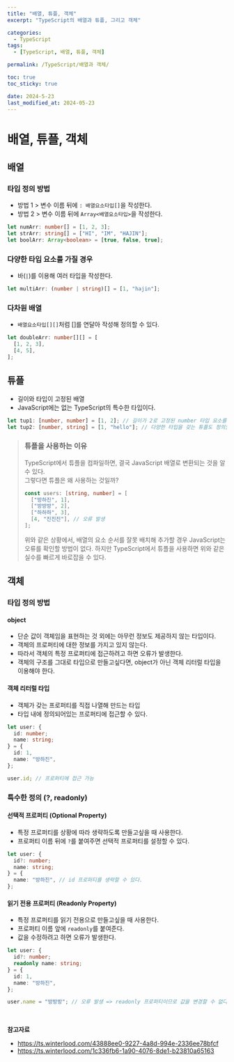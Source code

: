 ```yaml
---
title: "배열, 튜플, 객체"
excerpt: "TypeScript의 배열과 튜플, 그리고 객체"

categories:
  - TypeScript
tags:
  - [TypeScript, 배열, 튜플, 객체]

permalink: /TypeScript/배열과 객체/

toc: true
toc_sticky: true

date: 2024-5-23
last_modified_at: 2024-05-23
---
```


# 배열, 튜플, 객체

## 배열

### 타입 정의 방법

- 방법 1 > 변수 이름 뒤에 `: 배열요소타입[]`을 작성한다.
- 방법 2 > 변수 이름 뒤에 `Array<배열요소타입>`을 작성한다.

```ts
let numArr: number[] = [1, 2, 3];
let strArr: string[] = ["HI", "IM", "HAJIN"];
let boolArr: Array<boolean> = [true, false, true];
```

### 다양한 타입 요소를 가질 경우

- 바(`|`)를 이용해 여러 타입을 작성한다.

```ts
let multiArr: (number | string)[] = [1, "hajin"];
```

### 다차원 배열

- `배열요소타입[][]`처럼 []를 연달아 작성해 정의할 수 있다.

```ts
let doubleArr: number[][] = [
  [1, 2, 3],
  [4, 5],
];
```

## 튜플

- 길이와 타입이 고정된 배열
- JavaScript에는 없는 TypeScript의 특수한 타입이다.

```ts
let tup1: [number, number] = [1, 2]; // 길이가 2로 고정된 number 타입 요소를 갖는 튜플
let tup2: [number, string] = [1, "hello"]; // 다양한 타입을 갖는 튜플도 정의할 수 있다.
```

> ### 튜플을 사용하는 이유
>
> TypeScript에서 튜플을 컴파일하면, 결국 JavaScript 배열로 변환되는 것을 알 수 있다. <br/>
> 그렇다면 튜플은 왜 사용하는 것일까?
>
> ```ts
> const users: [string, number] = [
>   ["방하진", 1],
>   ["방방방", 2],
>   ["하하하", 3],
>   [4, "진진진"], // 오류 발생
> ];
> ```
>
> 위와 같은 상황에서, 배열의 요소 순서를 잘못 배치해 추가할 경우 JavaScript는 오류를 확인할 방법이 없다. 하지만 TypeScript에서 튜플을 사용하면 위와 같은 실수를 빠르게 바로잡을 수 있다.

## 객체

### 타입 정의 방법

#### object

- 단순 값이 객체임을 표현하는 것 외에는 아무런 정보도 제공하지 않는 타입이다.
- 객체의 프로퍼티에 대한 정보를 가지고 있지 않는다.
- 따라서 객체의 특정 프로퍼티에 접근하려고 하면 오류가 발생한다.
- 객체의 구조를 그대로 타입으로 만들고싶다면, object가 아닌 객체 리터럴 타입을 이용해야 한다.

#### 객체 리터럴 타입

- 객체가 갖는 프로퍼티를 직접 나열해 만드는 타입
- 타입 내에 정의되어있는 프로퍼티에 접근할 수 있다.

```ts
let user: {
  id: number;
  name: string;
} = {
  id: 1,
  name: "방하진",
};

user.id; // 프로퍼티에 접근 가능
```

### 특수한 정의 (?, readonly)

#### 선택적 프로퍼티 (Optional Property)

- 특정 프로퍼티를 상황에 따라 생략하도록 만들고싶을 때 사용한다.
- 프로퍼티 이름 뒤에 `?`를 붙여주면 선택적 프로퍼티를 설정할 수 있다.

```ts
let user: {
  id?: number;
  name: string;
} = {
  name: "방하진", // id 프로퍼티를 생략할 수 있다.
};
```

#### 읽기 전용 프로퍼티 (Readonly Property)

- 특정 프로퍼티를 읽기 전용으로 만들고싶을 때 사용한다.
- 프로퍼티 이름 앞에 `readonly`를 붙여준다.
- 값을 수정하려고 하면 오류가 발생한다.

```ts
let user: {
  id?: number;
  readonly name: string;
} = {
  id: 1,
  name: "방하진",
};

user.name = "방방방"; // 오류 발생 => readonly 프로퍼티이므로 값을 변경할 수 없다.
```

  <br/>

**참고자료**

- https://ts.winterlood.com/43888ee0-9227-4a8d-994e-2336ee78bfcf
- https://ts.winterlood.com/1c336fb6-1a90-4076-8de1-b23810a65163
